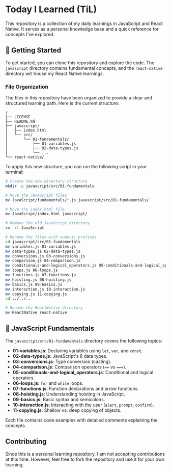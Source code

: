 # Today I Learned (TiL)

This repository is a collection of my daily learnings in JavaScript and React Native. It serves as a personal knowledge base and a quick reference for concepts I've explored.

## 🚀 Getting Started

To get started, you can clone this repository and explore the code. The `javascript` directory contains fundamental concepts, and the `react-native` directory will house my React Native learnings.

### File Organization

The files in this repository have been organized to provide a clear and structured learning path. Here is the current structure:

```
/
├── LICENSE
├── README.md
├── javascript/
│   ├── index.html
│   └── src/
│       └── 01-fundamentals/
│           ├── 01-variables.js
│           ├── 02-data-types.js
│           └── ...
└── react-native/
```

To apply this new structure, you can run the following script in your terminal:

```bash
# Create the new directory structure
mkdir -p javascript/src/01-fundamentals

# Move the JavaScript files
mv JavaScript/fundamentals/*.js javascript/src/01-fundamentals/

# Move the index.html file
mv JavaScript/index.html javascript/

# Remove the old JavaScript directory
rm -rf JavaScript

# Rename the files with numeric prefixes
cd javascript/src/01-fundamentals
mv variables.js 01-variables.js
mv data-types.js 02-data-types.js
mv conversions.js 03-conversions.js
mv comparison.js 04-comparison.js
mv conditionals-and-logical_operators.js 05-conditionals-and-logical_operators.js
mv loops.js 06-loops.js
mv functions.js 07-functions.js
mv hoisting.js 08-hoisting.js
mv basics.js 09-basics.js
mv interaction.js 10-interaction.js
mv copying.js 11-copying.js
cd ../../..

# Rename the ReactNative directory
mv ReactNative react-native
```

## 📖 JavaScript Fundamentals

The `javascript/src/01-fundamentals` directory covers the following topics:

*   **01-variables.js**: Declaring variables using `let`, `var`, and `const`.
*   **02-data-types.js**: JavaScript's 8 data types.
*   **03-conversions.js**: Type conversion (casting).
*   **04-comparison.js**: Comparison operators (`==` vs `===`).
*   **05-conditionals-and-logical_operators.js**: Conditional and logical operators.
*   **06-loops.js**: `for` and `while` loops.
*   **07-functions.js**: Function declarations and arrow functions.
*   **08-hoisting.js**: Understanding hoisting in JavaScript.
*   **09-basics.js**: Basic syntax and semicolons.
*   **10-interaction.js**: Interacting with the user (`alert`, `prompt`, `confirm`).
*   **11-copying.js**: Shallow vs. deep copying of objects.

Each file contains code examples with detailed comments explaining the concepts.

## Contributing

Since this is a personal learning repository, I am not accepting contributions at this time. However, feel free to fork the repository and use it for your own learning.
